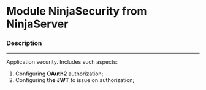 Module NinjaSecurity from NinjaServer
=============================

### Description
___

Application security. Includes such aspects:
1. Configuring **OAuth2** authorization;
2. Configuring **the JWT** to issue on authorization;